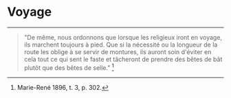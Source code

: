 # Voyage

***

> "De même,  nous ordonnons que lorsque les religieux iront en voyage, ils marchent toujours à pied. Que si la nécessité ou la longueur de la route les oblige à se servir de montures, ils auront soin d'éviter en cela tout ce qui sent le faste et tâcheront de prendre des bêtes de bât plutôt que des bêtes de selle." [^1]

[^1]: Marie-René 1896, t. 3, p. 302.

